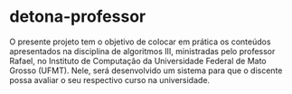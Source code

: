 # detona-professor
O presente projeto tem o objetivo de colocar em prática os conteúdos apresentados na disciplina de algoritmos III, ministradas pelo professor Rafael, no Instituto de Computação da Universidade Federal de Mato Grosso (UFMT). Nele, será desenvolvido um sistema para que o discente possa avaliar o seu respectivo curso na universidade.
